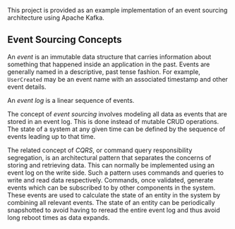 This project is provided as an example implementation of an event sourcing architecture using Apache Kafka.

## Event Sourcing Concepts

An *event* is an immutable data structure that carries information about something that happened inside an application in the past.
Events are generally named in a descriptive, past tense fashion.
For example, `UserCreated` may be an event name with an associated timestamp and other event details.

An *event log* is a linear sequence of events.

The concept of *event sourcing* involves modeling all data as events that are stored in an event log.
This is done instead of mutable CRUD operations.
The state of a system at any given time can be defined by the sequence of events leading up to that time.

The related concept of *CQRS*, or command query responsibility segregation, is an architectural pattern that separates the concerns of storing and retrieving data.
This can normally be implemented using an event log on the write side.
Such a pattern uses commands and queries to write and read data respectively.
Commands, once validated, generate events which can be subscribed to by other components in the system.
These events are used to calculate the state of an entity in the system by combining all relevant events.
The state of an entity can be periodically snapshotted to avoid having to reread the entire event log and thus avoid long reboot times as data expands.
